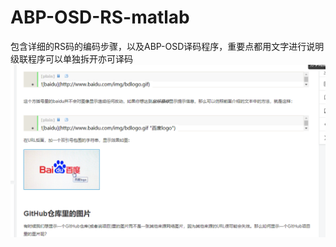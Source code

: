 # ABP-OSD-RS-matlab
包含详细的RS码的编码步骤，以及ABP-OSD译码程序，重要点都用文字进行说明
级联程序可以单独拆开亦可译码
![](https://github.com/qilonghe/ABP-OSD-RS-matlab/blob/master/image1.gif)
